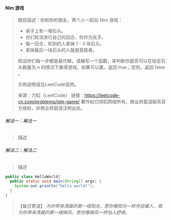 #### Nim 游戏

> 题目描述：你和你的朋友，两个人一起玩 Nim 游戏：
>
> - 桌子上有一堆石头。
> - 你们轮流进行自己的回合，你作为先手。
> - 每一回合，轮到的人拿掉 1 - 3 块石头。
> - 拿掉最后一块石头的人就是获胜者。
>
> 假设你们每一步都是最优解。请编写一个函数，来判断你是否可以在给定石头数量为 n 的情况下赢得游戏。如果可以赢，返回 true；否则，返回 false 。
>
> 示例说明请见LeetCode官网。
>
> 来源：力扣（LeetCode）
> 链接：https://leetcode-cn.com/problems/nim-game/
> 著作权归领扣网络所有。商业转载请联系官方授权，非商业转载请注明出处。

###### 解法一：解法一

> 描述

###### 解法二：解法二

> 描述

```java
public class HelloWorld{
  public static void main(String[] args) {
    System.out.println("hello world!");
  }
}
```

> 【每日寄语】 *为你带来清晨的第一缕阳光，愿你像阳光一样夺目耀人，我为你带来清晨的第一缕微风，愿你像微风一样怡人舒爽。* 


